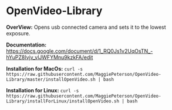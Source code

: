 # OpenVideo-Library

**OverView:**
Opens usb connected camera and sets it to the lowest exposure.

**Documentation:**
https://docs.google.com/document/d/1_RQ0Js1v2UqOsTN_-hYuPZ8Ivjv_vlJWFYMnu9kzkFA/edit

**Installation for MacOs:**
`curl -s https://raw.githubusercontent.com/MaggiePeterson/OpenVideo-Library/master/installOpenVideo.sh | bash`

**Installation for Linux:**
`curl -s https://raw.githubusercontent.com/MaggiePeterson/OpenVideo-Library/installForLinux/installOpenVideo.sh | bash`



